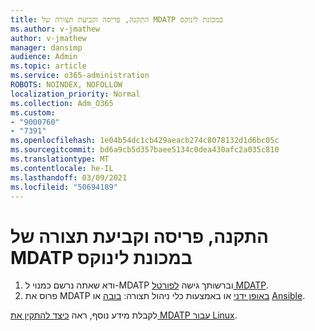 ```yaml
---
title: התקנה, פריסה וקביעת תצורה של MDATP במכונת לינוקס
ms.author: v-jmathew
author: v-jmathew
manager: dansimp
audience: Admin
ms.topic: article
ms.service: o365-administration
ROBOTS: NOINDEX, NOFOLLOW
localization_priority: Normal
ms.collection: Adm_O365
ms.custom:
- "9000760"
- "7391"
ms.openlocfilehash: 1e04b54dc1cb429aeacb274c8078132d1d6bc05c
ms.sourcegitcommit: bd6a9cb5d357baee5134c0dea430afc2a035c810
ms.translationtype: MT
ms.contentlocale: he-IL
ms.lasthandoff: 03/09/2021
ms.locfileid: "50694189"
---
```

# <a name="install-deploy-and-configure-mdatp-on-a-linux-machine"></a>התקנה, פריסה וקביעת תצורה של MDATP במכונת לינוקס

1. ודא שאתה נרשם כמנוי ל-MDATP וברשותך גישה [לפורטל MDATP](https://go.microsoft.com/fwlink/?linkid=2144512).
2. פרוס את MDATP [באופן ידני](https://go.microsoft.com/fwlink/?linkid=2144809) או באמצעות כלי ניהול תצורה: [בובה](https://go.microsoft.com/fwlink/?linkid=2144715) או [Ansible](https://go.microsoft.com/fwlink/?linkid=2144716).

לקבלת מידע נוסף, ראה [כיצד להתקין את MDATP עבור Linux](https://go.microsoft.com/fwlink/?linkid=2144717).
